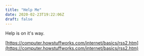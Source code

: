 ```yaml
---
title: "Help Me"
date: 2020-02-23T19:22:06Z
draft: false
---
```


Help is on it's way.

[https://computer.howstuffworks.com/internet/basics/rss2.htm](https://computer.howstuffworks.com/internet/basics/rss2.htm)

[]()
